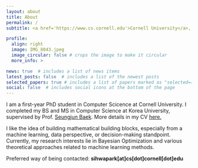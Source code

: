 ```yaml
---
layout: about
title: About
permalink: /
subtitle: <a href='https://www.cs.cornell.edu'>Cornell University</a>, Ithaca, NY

profile:
  align: right
  image: IMG_8043.jpeg
  image_circular: false # crops the image to make it circular
  more_info: >

news: true  # includes a list of news items
latest_posts: false  # includes a list of the newest posts
selected_papers: true # includes a list of papers marked as "selected={true}"
social: false  # includes social icons at the bottom of the page
---
```


I am a first-year PhD student in Computer Scicence at Cornell University. I completed my BS and MS in Computer Science at Korea University, supervised by Prof. [Seungjun Baek](https://singkru.github.io/). More details in my CV [here.](/cv) 

I like the idea of building mathematical building blocks, especially from a machine learning, data perspective, or decision-making standpoint. Currently, my research interests lie in Bayesian Optimization and various theoretical approaches related to machine learning methods.

Preferred way of being contacted: __sihwapark[at]cs[dot]cornell[dot]edu__
